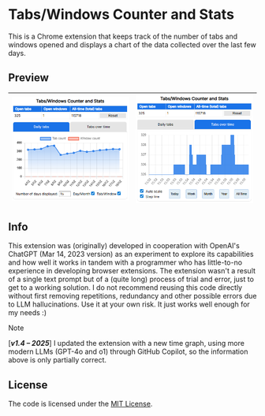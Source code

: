 # Tabs/Windows Counter and Stats

This is a Chrome extension that keeps track of the number of tabs and windows opened and displays a chart of the data collected over the last few days.

## Preview

| ![Screenshot 1](screenshot1.png "Screenshot 1") | ![Screenshot 2](screenshot2.png "Screenshot 2") |
|-------------------------------------------------|-------------------------------------------------|

## Info

This extension was (originally) developed in cooperation with OpenAI's ChatGPT (Mar 14, 2023 version) as an experiment to explore its capabilities and how well it works in tandem with a programmer who has little-to-no experience in developing browser extensions. The extension wasn't a result of a single text prompt but of a (quite long) process of trial and error, just to get to a working solution. I do not recommend reusing this code directly without first removing repetitions, redundancy and other possible errors due to LLM hallucinations. Use it at your own risk. It just works well enough for my needs :)

> [!NOTE]
> [***v1.4 – 2025***] I updated the extension with a new time graph, using more modern LLMs (GPT-4o and o1) through GitHub Copilot, so the information above is only partially correct.

## License

The code is licensed under the [MIT License](https://choosealicense.com/licenses/mit/).
